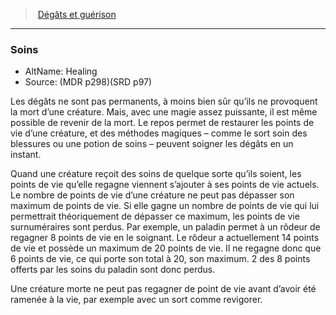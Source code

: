 ﻿---
!GenericItem
Name: Soins
Id: damage_healing_hd.md#soins
ParentLink: damage_healing_hd.md#dégâts-et-guérison-
ParentName: 'Dégâts et guérison '
NameLevel: 3
AltName: Healing
Source: (MDR p298)(SRD p97)
Attributes: {}
---
> [Dégâts et guérison ](hd_damage_healing.md)

---

### Soins

- AltName: Healing
- Source: (MDR p298)(SRD p97)

Les dégâts ne sont pas permanents, à moins bien sûr qu’ils ne provoquent la mort d’une créature. Mais, avec une magie assez puissante, il est même possible de revenir de la mort. Le repos permet de restaurer les points de vie d’une créature, et des méthodes magiques – comme le sort soin des blessures ou une potion de soins – peuvent soigner les dégâts en un instant.

Quand une créature reçoit des soins de quelque sorte qu’ils soient, les points de vie qu’elle regagne viennent s’ajouter à ses points de vie actuels. Le nombre de points de vie d’une créature ne peut pas dépasser son maximum de points de vie. Si elle gagne un nombre de points de vie qui lui permettrait théoriquement de dépasser ce maximum, les points de vie surnuméraires sont perdus. Par exemple, un paladin permet à un rôdeur de regagner 8 points de vie en le soignant. Le rôdeur a actuellement 14 points de vie et possède un maximum de 20 points de vie. Il ne regagne donc que 6 points de vie, ce qui porte son total à 20, son maximum. 2 des 8 points offerts par les soins du paladin sont donc perdus.

Une créature morte ne peut pas regagner de point de vie avant d’avoir été ramenée à la vie, par exemple avec un sort comme revigorer.

